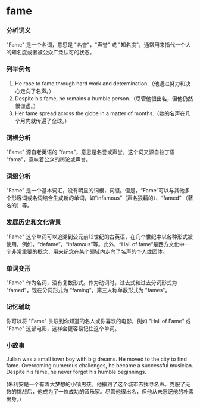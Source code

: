 # fame

### 分析词义

  

"Fame" 是一个名词，意思是 "名誉"，"声誉" 或 "知名度"，通常用来指代一个人的知名度或者被公众广泛认可的状态。

  

### 列举例句

  

1.  He rose to fame through hard work and determination.（他通过努力和决心走向了名声。）
2.  Despite his fame, he remains a humble person.（尽管他很出名，但他仍然很谦虚。）
3.  Her fame spread across the globe in a matter of months.（她的名声在几个月内就传遍了全球。）

  

### 词根分析

  

"Fame" 源自老英语的 "fama"，意思是名誉或声誉，这个词又源自拉丁语 "fama"，意味着公众的舆论或声誉。

  

### 词缀分析

  

"Fame" 是一个基本词汇，没有明显的词根，词缀。但是，“Fame”可以与其他多个形容词或名词结合生成新的单词，如“infamous”（声名狼藉的）、“famed” （著名的）等。

  

### 发展历史和文化背景

  

"Fame" 这个单词可以追溯到公元前12世纪的古英语，在几个世纪中以各种形式被使用，例如，“defame”，“infamous”等。此外，“Hall of fame”是西方文化中一个非常重要的概念，用来纪念在某个领域内走向了名声的个人或团体。

  

### 单词变形

  

"Fame" 作为名词，没有复数形式。作为动词时，过去式和过去分词形式为 "famed"，现在分词形式为 "faming"，第三人称单数形式为 "fames"。

  

### 记忆辅助

  

你可以将 "Fame" 关联到你知道的名人或你喜欢的电影，例如 "Hall of Fame" 或 "Fame" 这部电影，这样会更容易记住这个单词。

  

### 小故事

  

Julian was a small town boy with big dreams. He moved to the city to find fame. Overcoming numerous challenges, he became a successful musician. Despite his fame, he never forgot his humble beginnings.

  

(朱利安是一个有着大梦想的小镇男孩。他搬到了这个城市去找寻名声。克服了无数的挑战后，他成为了一位成功的音乐家。尽管他很出名，但他从未忘记他的朴素出身。)
